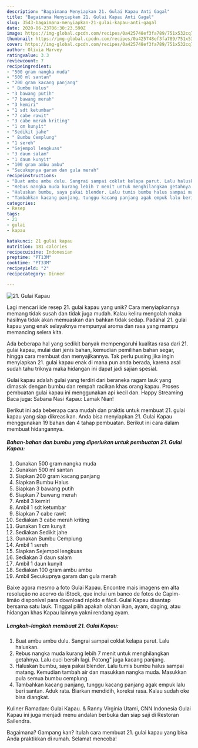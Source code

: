 ```yaml
---
description: "Bagaimana Menyiapkan 21. Gulai Kapau Anti Gagal"
title: "Bagaimana Menyiapkan 21. Gulai Kapau Anti Gagal"
slug: 3543-bagaimana-menyiapkan-21-gulai-kapau-anti-gagal
date: 2020-06-23T06:30:23.590Z
image: https://img-global.cpcdn.com/recipes/0a425748ef3fa789/751x532cq70/21-gulai-kapau-foto-resep-utama.jpg
thumbnail: https://img-global.cpcdn.com/recipes/0a425748ef3fa789/751x532cq70/21-gulai-kapau-foto-resep-utama.jpg
cover: https://img-global.cpcdn.com/recipes/0a425748ef3fa789/751x532cq70/21-gulai-kapau-foto-resep-utama.jpg
author: Olivia Harvey
ratingvalue: 3.3
reviewcount: 7
recipeingredient:
- "500 gram nangka muda"
- "500 ml santan"
- "200 gram kacang panjang"
- " Bumbu Halus"
- "3 bawang putih"
- "7 bawang merah"
- "3 kemiri"
- "1 sdt ketumbar"
- "7 cabe rawit"
- "3 cabe merah kriting"
- "1 cm kunyit"
- "Sedikit jahe"
- " Bumbu Cemplung"
- "1 sereh"
- "Sejempol lengkuas"
- "3 daun salam"
- "1 daun kunyit"
- "100 gram ambu ambu"
- "Secukupnya garam dan gula merah"
recipeinstructions:
- "Buat ambu ambu dulu. Sangrai sampai coklat kelapa parut. Lalu haluskan."
- "Rebus nangka muda kurang lebih 7 menit untuk menghilangkan getahnya. Lalu cuci bersih lagi. Potong&#34; juga kacang panjang."
- "Haluskan bumbu, saya pakai blender. Lalu tumis bumbu halus sampai matang. Kemudian tambah air dan masukkan nangka muda. Masukkan pula semua bumbu cemplung."
- "Tambahkan kacang panjang, tunggu kacang panjang agak empuk lalu beri santan. Aduk rata. Biarkan mendidih, koreksi rasa. Kalau sudah oke bisa diangkat."
categories:
- Resep
tags:
- 21
- gulai
- kapau

katakunci: 21 gulai kapau 
nutrition: 181 calories
recipecuisine: Indonesian
preptime: "PT13M"
cooktime: "PT33M"
recipeyield: "2"
recipecategory: Dinner

---
```



![21. Gulai Kapau](https://img-global.cpcdn.com/recipes/0a425748ef3fa789/751x532cq70/21-gulai-kapau-foto-resep-utama.jpg)

Lagi mencari ide resep 21. gulai kapau yang unik? Cara menyiapkannya memang tidak susah dan tidak juga mudah. Kalau keliru mengolah maka hasilnya tidak akan memuaskan dan bahkan tidak sedap. Padahal 21. gulai kapau yang enak selayaknya mempunyai aroma dan rasa yang mampu memancing selera kita.

Ada beberapa hal yang sedikit banyak mempengaruhi kualitas rasa dari 21. gulai kapau, mulai dari jenis bahan, kemudian pemilihan bahan segar, hingga cara membuat dan menyajikannya. Tak perlu pusing jika ingin menyiapkan 21. gulai kapau enak di mana pun anda berada, karena asal sudah tahu triknya maka hidangan ini dapat jadi sajian spesial.

Gulai kapau adalah gulai yang terdiri dari beraneka ragam lauk yang dimasak dengan bumbu dan rempah racikan khas orang kapau. Proses pembuatan gulai kapau ini menggunakan api kecil dan. Happy Streaming  Baca juga: Sabana Nasi Kapau: Lamak Nian!


Berikut ini ada beberapa cara mudah dan praktis untuk membuat 21. gulai kapau yang siap dikreasikan. Anda bisa menyiapkan 21. Gulai Kapau menggunakan 19 bahan dan 4 tahap pembuatan. Berikut ini cara dalam membuat hidangannya.

<!--inarticleads1-->

##### Bahan-bahan dan bumbu yang diperlukan untuk pembuatan 21. Gulai Kapau:

1. Gunakan 500 gram nangka muda
1. Gunakan 500 ml santan
1. Siapkan 200 gram kacang panjang
1. Siapkan  Bumbu Halus
1. Siapkan 3 bawang putih
1. Siapkan 7 bawang merah
1. Ambil 3 kemiri
1. Ambil 1 sdt ketumbar
1. Siapkan 7 cabe rawit
1. Sediakan 3 cabe merah kriting
1. Gunakan 1 cm kunyit
1. Sediakan Sedikit jahe
1. Gunakan  Bumbu Cemplung
1. Ambil 1 sereh
1. Siapkan Sejempol lengkuas
1. Sediakan 3 daun salam
1. Ambil 1 daun kunyit
1. Sediakan 100 gram ambu ambu
1. Ambil Secukupnya garam dan gula merah


Baixe agora mesmo a foto Gulai Kapau. Encontre mais imagens em alta resolução no acervo da iStock, que inclui um banco de fotos de Capim-limão disponível para download rápido e fácil. Gulai Kapau disantap bersama satu lauk. Tinggal pilih apakah olahan ikan, ayam, daging, atau hidangan khas Kapau lainnya yakni rendang ayam. 

<!--inarticleads2-->

##### Langkah-langkah membuat 21. Gulai Kapau:

1. Buat ambu ambu dulu. Sangrai sampai coklat kelapa parut. Lalu haluskan.
1. Rebus nangka muda kurang lebih 7 menit untuk menghilangkan getahnya. Lalu cuci bersih lagi. Potong&#34; juga kacang panjang.
1. Haluskan bumbu, saya pakai blender. Lalu tumis bumbu halus sampai matang. Kemudian tambah air dan masukkan nangka muda. Masukkan pula semua bumbu cemplung.
1. Tambahkan kacang panjang, tunggu kacang panjang agak empuk lalu beri santan. Aduk rata. Biarkan mendidih, koreksi rasa. Kalau sudah oke bisa diangkat.


Kuliner Ramadan: Gulai Kapau. &amp; Ranny Virginia Utami, CNN Indonesia Gulai Kapau ini juga menjadi menu andalan berbuka dan siap saji di Restoran Sailendra. 

Bagaimana? Gampang kan? Itulah cara membuat 21. gulai kapau yang bisa Anda praktikkan di rumah. Selamat mencoba!
